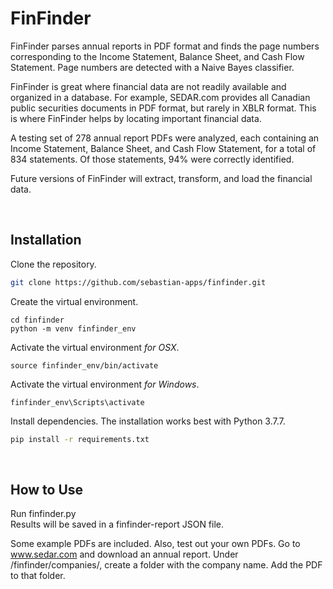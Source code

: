 # FinFinder

FinFinder parses annual reports in PDF format and finds the page numbers corresponding to the Income Statement, Balance Sheet, and Cash Flow Statement. Page numbers are detected with a Naive Bayes classifier.

FinFinder is great where financial data are not readily available and organized in a database. For example, SEDAR.com provides all Canadian public securities documents in PDF format, but rarely in XBLR format. This is where FinFinder helps by locating important financial data. 

A testing set of 278 annual report PDFs were analyzed, each containing an Income Statement, Balance Sheet, and Cash Flow Statement, for a total of 834 statements. Of those statements, 94% were correctly identified. 

Future versions of FinFinder will extract, transform, and load the financial data.


<br />

## Installation

Clone the repository.

```bash
git clone https://github.com/sebastian-apps/finfinder.git
```

Create the virtual environment.

```
cd finfinder
python -m venv finfinder_env
```

Activate the virtual environment <i>for OSX</i>.

```
source finfinder_env/bin/activate
```

Activate the virtual environment <i>for Windows</i>.

```
finfinder_env\Scripts\activate
```

Install dependencies. The installation works best with Python 3.7.7.

```bash
pip install -r requirements.txt
```


<br />

## How to Use

Run finfinder.py<br>
Results will be saved in a finfinder-report JSON file.

Some example PDFs are included. 
Also, test out your own PDFs. Go to www.sedar.com and download an annual report.
Under /finfinder/companies/, create a folder with the company name. Add the PDF to that folder.










